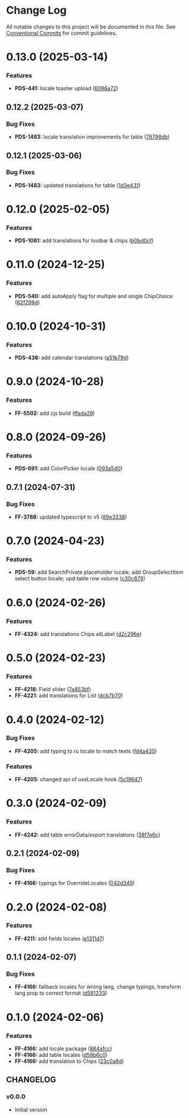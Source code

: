 # Change Log

All notable changes to this project will be documented in this file.
See [Conventional Commits](https://conventionalcommits.org) for commit guidelines.

# 0.13.0 (2025-03-14)


### Features

* **PDS-441:** locale toaster upload ([6096a72](https://github.com/cloud-ru-tech/snack-uikit/commit/6096a72076390137c76f53f547fbec85c746b57f))





## 0.12.2 (2025-03-07)


### Bug Fixes

* **PDS-1483:** locale translation improvements for table ([78798db](https://github.com/cloud-ru-tech/snack-uikit/commit/78798dba545d9b6bf327b8f693fb0ca6348a8abc))





## 0.12.1 (2025-03-06)


### Bug Fixes

* **PDS-1483:** updated translations for table ([1d3e431](https://github.com/cloud-ru-tech/snack-uikit/commit/1d3e4317b01ed70fb44dda3ae16f38792cf9f936))





# 0.12.0 (2025-02-05)


### Features

* **PDS-1081:** add translations for toolbar & chips ([b0bd0cf](https://github.com/cloud-ru-tech/snack-uikit/commit/b0bd0cf3e08c4b1607dba0e0d1e5ca00def6ec53))





# 0.11.0 (2024-12-25)


### Features

* **PDS-540:** add autoApply flag for multiple and single ChipChoice ([62f298d](https://github.com/cloud-ru-tech/snack-uikit/commit/62f298d27763f3c67b14ec1a03d3bb660b2468af))





# 0.10.0 (2024-10-31)


### Features

* **PDS-438:** add calendar translations ([a51b79d](https://github.com/cloud-ru-tech/snack-uikit/commit/a51b79d13cf041f3ded2ba99cb250f009fec1a1b))





# 0.9.0 (2024-10-28)


### Features

* **FF-5502:** add cjs build ([ffada28](https://github.com/cloud-ru-tech/snack-uikit/commit/ffada28bfdc37ea760eb1c8759342e680bdf8dd6))





# 0.8.0 (2024-09-26)


### Features

* **PDS-691:** add ColorPicker locale ([093a5d0](https://github.com/cloud-ru-tech/snack-uikit/commit/093a5d0b35c42571ae93e7b690c97cc2d02a7cca))





## 0.7.1 (2024-07-31)


### Bug Fixes

* **FF-3788:** updated typescript to v5 ([89e3338](https://github.com/cloud-ru-tech/snack-uikit/commit/89e3338a3ef4df24e4c20d9a9c8cd16e7934ba63))





# 0.7.0 (2024-04-23)


### Features

* **PDS-59:** add SearchPrivate placeholder locale; add GroupSelectItem select button locale; upd table row volume ([c30c879](https://github.com/cloud-ru-tech/snack-uikit/commit/c30c879096e4da6db8ab079673139e7886287edc))





# 0.6.0 (2024-02-26)


### Features

* **FF-4324:** add translations Chips allLabel ([d2c296e](https://github.com/cloud-ru-tech/snack-uikit/commit/d2c296e0bdcc677ea50b11ed920720ab27d83760))





# 0.5.0 (2024-02-23)


### Features

* **FF-4218:** Field slider ([7a853bf](https://github.com/cloud-ru-tech/snack-uikit/commit/7a853bf8807ae595b2a8a635d754825305c07d6a))
* **FF-4221:** add translations for List ([dcb7b70](https://github.com/cloud-ru-tech/snack-uikit/commit/dcb7b70851e274bd948a01c103e3464037d27e27))





# 0.4.0 (2024-02-12)


### Bug Fixes

* **FF-4205:** add typing to ru locale to match texts ([fd4a435](https://github.com/cloud-ru-tech/snack-uikit/commit/fd4a43532bb8a349d8e1f765285491ae65c00882))


### Features

* **FF-4205:** changed api of useLocale hook ([5c19647](https://github.com/cloud-ru-tech/snack-uikit/commit/5c19647f21d072e92c48c4b9588ed9df86c0ae86))





# 0.3.0 (2024-02-09)


### Features

* **FF-4242:** add table errorData/export translations ([38f7e6c](https://github.com/cloud-ru-tech/snack-uikit/commit/38f7e6c8e94a366396e7632f98f4f0cf6e1e147f))





## 0.2.1 (2024-02-09)


### Bug Fixes

* **FF-4166:** typings for OverrideLocales ([042d349](https://github.com/cloud-ru-tech/snack-uikit/commit/042d3499d24e291cc6b2bd06d69971c105c73d51))





# 0.2.0 (2024-02-08)


### Features

* **FF-4211:** add fields locales ([e1311d7](https://github.com/cloud-ru-tech/snack-uikit/commit/e1311d783215016d105f290362ca779f8e5c777f))





## 0.1.1 (2024-02-07)


### Bug Fixes

* **FF-4166:** fallback locales for wrong lang, change typings, transform lang prop to correct format ([d581233](https://github.com/cloud-ru-tech/snack-uikit/commit/d581233bf551e7582f78b412187bd8cabcb72adb))





# 0.1.0 (2024-02-06)


### Features

* **FF-4166:** add locale package ([884afcc](https://github.com/cloud-ru-tech/snack-uikit/commit/884afcc3d9179d3d27941c414288b5987ee2c313))
* **FF-4166:** add table locales ([d59b6c0](https://github.com/cloud-ru-tech/snack-uikit/commit/d59b6c08ef6811ad65fa0718266025afc62b4434))
* **FF-4166:** add translation to Chips ([23c0a8d](https://github.com/cloud-ru-tech/snack-uikit/commit/23c0a8d720809d6812530fc438db3d9282b4698f))





## CHANGELOG

### v0.0.0

- Initial version
